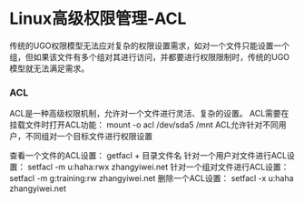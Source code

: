 # Linux高级权限管理-ACL
传统的UGO权限模型无法应对复杂的权限设置需求，如对一个文件只能设置一个组，但如果该文件有多个组对其进行访问，并都要进行权限限制时，传统的UGO模型就无法满足需求。

### ACL
ACL是一种高级权限机制，允许对一个文件进行灵活、复杂的设置。
ACL需要在挂载文件时打开ACL功能：
mount -o acl /dev/sda5 /mnt
ACL允许针对不同用户，不同组对一个目标文件进行权限设置

查看一个文件的ACL设置：
getfacl + 目录文件名
针对一个用户对文件进行ACL设置：
setfacl -m u:haha:rwx zhangyiwei.net
针对一个组对文件进行ACL设置：
setfacl -m g:training:rw zhangyiwei.net
删除一个ACL设置：
setfacl -x u:haha zhangyiwei.net
